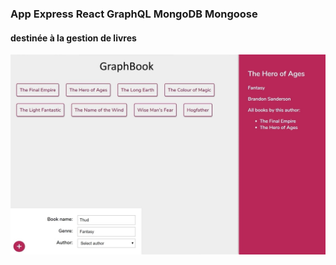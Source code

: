 ### App Express React GraphQL MongoDB Mongoose 
#### destinée à la gestion de livres

![Sreenshot](Screenshot.jpg)